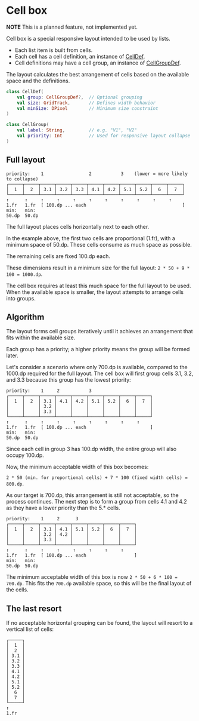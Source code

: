 # Cell box

**NOTE** This is a planned feature, not implemented yet.

Cell box is a special responsive layout intended to be used by lists. 

- Each list item is built from cells.
- Each cell has a cell definition, an instance of [CellDef](class://).
- Cell definitions may have a cell group, an instance of [CellGroupDef](class://).

The layout calculates the best arrangement of cells based on the available space
and the definitions.

```kotlin
class CellDef(
    val group: CellGroupDef?,  // Optional grouping
    val size: GridTrack,       // Defines width behavior
    val minSize: DPixel        // Minimum size constraint
)

class CellGroup(
    val label: String,         // e.g. "V1", "V2"
    val priority: Int          // Used for responsive layout collapse
)

```

## Full layout

```text
priority:    1                 2           3    (lower = more likely to collapse)
┌─────┬─────┬─────┬─────┬─────┬─────┬─────┬─────┬─────┬─────┬─────┐
│  1  │  2  │ 3.1 │ 3.2 │ 3.3 │ 4.1 │ 4.2 │ 5.1 │ 5.2 │  6  │  7  │
└─────┴─────┴─────┴─────┴─────┴─────┴─────┴─────┴─────┴─────┴─────┘
↑      ↑     ↑     ↑     ↑     ↑     ↑     ↑     ↑     ↑     ↑
1.fr   1.fr  [ 100.dp ... each                                    ]
min:   min:
50.dp  50.dp
```

The full layout places cells horizontally next to each other.

In the example above, the first two cells are proportional (1.fr), with a minimum
space of 50.dp. These cells consume as much space as possible. 

The remaining cells are fixed 100.dp each.

These dimensions result in a minimum size for the full layout: `2 * 50 + 9 * 100 = 1000.dp`.

The cell box requires at least this much space for the full layout to be used. 
When the available space is smaller, the layout attempts to arrange cells into groups.

## Algorithm

The layout forms cell groups iteratively until it achieves an arrangement that
fits within the available size.

Each group has a priority; a higher priority means the group will be formed later.

Let's consider a scenario where only 700.dp is available, compared to the 1000.dp required
for the full layout. The cell box will first group cells 3.1, 3.2, and 3.3 because this
group has the lowest priority:

```text
priority:    1     2           3
┌─────┬─────┬─────┬─────┬─────┬─────┬─────┬─────┬─────┐
│  1  │  2  │ 3.1 │ 4.1 │ 4.2 │ 5.1 │ 5.2 │  6  │  7  │
│     │     │ 3.2 │     │     │     │     │     │     │
│     │     │ 3.3 │     │     │     │     │     │     │
└─────┴─────┴─────┴─────┴─────┴─────┴─────┴─────┴─────┘
↑      ↑     ↑     ↑     ↑     ↑     ↑     ↑     ↑
1.fr   1.fr  [ 100.dp ... each                        ]
min:   min:
50.dp  50.dp
```

Since each cell in group 3 has 100.dp width, the entire group will also occupy 100.dp.

Now, the minimum acceptable width of this box becomes:

`2 * 50 (min. for proportional cells) + 7 * 100 (fixed width cells) = 800.dp`.

As our target is 700.dp, this arrangement is still not acceptable, so the process continues.
The next step is to form a group from cells 4.1 and 4.2 as they have a lower priority 
than the 5.* cells.

```text
priority:    1     2      3
┌─────┬─────┬─────┬─────┬─────┬─────┬─────┬─────┐
│  1  │  2  │ 3.1 │ 4.1 │ 5.1 │ 5.2 │  6  │  7  │
│     │     │ 3.2 │ 4.2 │     │     │     │     │
│     │     │ 3.3 │     │     │     │     │     │
└─────┴─────┴─────┴─────┴─────┴─────┴─────┴─────┘
↑      ↑     ↑     ↑     ↑     ↑     ↑     ↑
1.fr   1.fr  [ 100.dp ... each                  ]
min:   min:
50.dp  50.dp
```

The minimum acceptable width of this box is now `2 * 50 + 6 * 100 = 700.dp`.
This fits the `700.dp` available space, so this will be the final layout of the cells.

## The last resort

If no acceptable horizontal grouping can be found, the layout will resort
to a vertical list of cells:

```text
┌─────┐
│  1  │
│  2  │
│ 3.1 │
│ 3.2 │
│ 3.3 │
│ 4.1 │
│ 4.2 │
│ 5.1 │
│ 5.2 │
│  6  │
│  7  │
└─────┘
↑
1.fr
```